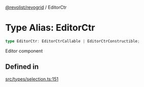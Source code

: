[@revolist/revogrid](README.md) / EditorCtr

# Type Alias: EditorCtr

```ts
type EditorCtr: EditorCtrCallable | EditorCtrConstructible;
```

Editor component

## Defined in

[src/types/selection.ts:151](https://github.com/revolist/revogrid/blob/93978cbf92b3c4002586c5528517b1ce86d856d9/src/types/selection.ts#L151)
